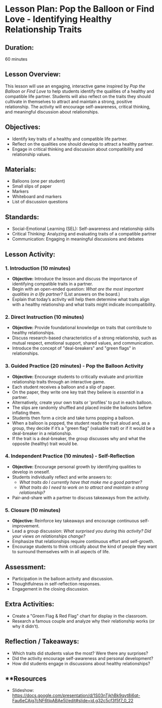 # Lesson Plan: Pop the Balloon or Find Love - Identifying Healthy Relationship Traits

## **Duration:**
60 minutes

## **Lesson Overview:**
This lesson will use an engaging, interactive game inspired by *Pop the Balloon or Find Love* to help students identify the qualities of a healthy and compatible life partner. Students will also reflect on the traits they should cultivate in themselves to attract and maintain a strong, positive relationship. The activity will encourage self-awareness, critical thinking, and meaningful discussion about relationships.

## **Objectives:**
- Identify key traits of a healthy and compatible life partner.
- Reflect on the qualities one should develop to attract a healthy partner.
- Engage in critical thinking and discussion about compatibility and relationship values.

## **Materials:**
- Balloons (one per student)
- Small slips of paper
- Markers
- Whiteboard and markers
- List of discussion questions

## **Standards:**
- Social-Emotional Learning (SEL): Self-awareness and relationship skills
- Critical Thinking: Analyzing and evaluating traits of a compatible partner
- Communication: Engaging in meaningful discussions and debates

## **Lesson Activity:**

### 1. **Introduction (10 minutes)**
   - **Objective:** Introduce the lesson and discuss the importance of identifying compatible traits in a partner.
   - Begin with an open-ended question: *What are the most important qualities in a life partner?* (List answers on the board.)
   - Explain that today’s activity will help them determine what traits align with a healthy relationship and what traits might indicate incompatibility.

### 2. **Direct Instruction (10 minutes)**
   - **Objective:** Provide foundational knowledge on traits that contribute to healthy relationships.
   - Discuss research-based characteristics of a strong relationship, such as mutual respect, emotional support, shared values, and communication.
   - Introduce the concept of "deal-breakers" and "green flags" in relationships.

### 3. **Guided Practice (20 minutes) - Pop the Balloon Activity**
   - **Objective:** Encourage students to critically evaluate and prioritize relationship traits through an interactive game.
   - Each student receives a balloon and a slip of paper.
   - On the paper, they write one key trait they believe is *essential* in a partner.
   - Alternatively, create your own traits or 'profiles' to put in each balloon.
   - The slips are randomly shuffled and placed inside the balloons before inflating them.
   - Students then form a circle and take turns popping a balloon.
   - When a balloon is popped, the student reads the trait aloud and, as a group, they decide if it’s a "green flag" (valuable trait) or if it would be a deal-breaker in a relationship.
   - If the trait is a deal-breaker, the group discusses why and what the opposite (healthy) trait would be.

### 4. **Independent Practice (10 minutes) - Self-Reflection**
   - **Objective:** Encourage personal growth by identifying qualities to develop in oneself.
   - Students individually reflect and write answers to:
     - *What traits do I currently have that make me a good partner?*
     - *What traits do I need to work on to attract and maintain a strong relationship?*
   - Pair-and-share with a partner to discuss takeaways from the activity.

### 5. **Closure (10 minutes)**
   - **Objective:** Reinforce key takeaways and encourage continuous self-improvement.
   - Lead a group discussion: *What surprised you during this activity? Did your views on relationships change?*
   - Emphasize that relationships require continuous effort and self-growth.
   - Encourage students to think critically about the kind of people they want to surround themselves with in all aspects of life.

## **Assessment:**
- Participation in the balloon activity and discussion.
- Thoughtfulness in self-reflection responses.
- Engagement in the closing discussion.

## **Extra Activities:**
- Create a "Green Flag & Red Flag" chart for display in the classroom.
- Research a famous couple and analyze why their relationship works (or why it didn’t).

## **Reflection / Takeaways:**
- Which traits did students value the most? Were there any surprises?
- Did the activity encourage self-awareness and personal development?
- How did students engage in discussions about healthy relationships?

## **Resources
- Slideshow: https://docs.google.com/presentation/d/1S03nTjkhBk9qvt8i6qt-Fau6eCAig7cNF6tlpABAe5I/edit#slide=id.g32c5cf3f5f7_0_22